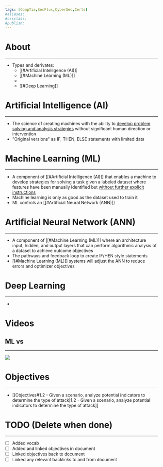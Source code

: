 ```yaml
---
tags: [CompTia,SecPlus,CyberSec,Certs]
#aliases:
#cssclass:
#publish:
---
```


# About
---
- Types and derivates:
	- [[#Artificial Intelligence (AI)]]
	- [[#Machine Learning (ML)]]
	- 
	- [[#Deep Learning]]

# Artificial Intelligence (AI)
---
- The science of creating machines with the ability to <u>develop problem solving and analysis strategies</u> without significant human direction or intervention
- "Original versions" as IF, THEN, ELSE statements with limited data

# Machine Learning (ML)
---
- A component of [[#Artificial Intelligence (AI)]] that enables a machine to develop strategies for solving a task given a labeled dataset where features have been manually identified but <u>without further explicit instructions</u>
- Machine learning is only as good as the dataset used to train it
- ML controls an [[#Artificial Neural Network (ANN)]]

# Artificial Neural Network (ANN)
---
- A component of [[#Machine Learning (ML)]] where an architecture input, hidden, and output layers that can perform algorithmic analysis of a dataset to achieve outcome objectives
- The pathways and feedback loop to create IF/HEN style statements
- [[#Machine Learning (ML)]] systems will adjust the ANN to reduce errors and optimizer objectives

# Deep Learning
---
-

# Videos

## ML vs 
---
![](https://www.youtube.com/watch?v=q6kJ71tEYqM)

# Objectives
---
- [[Objectives#1.2 - Given a scenario, analyze potential indicators to determine the type of attack|1.2 - Given a scenario, analyze potential indicators to determine the type of attack]]

# TODO (Delete when done)
---
- [ ] Added vocab
- [ ] Added and linked objectives in document
- [ ] Linked objectives back to document
- [ ] Linked any relevant backlinks to and from document